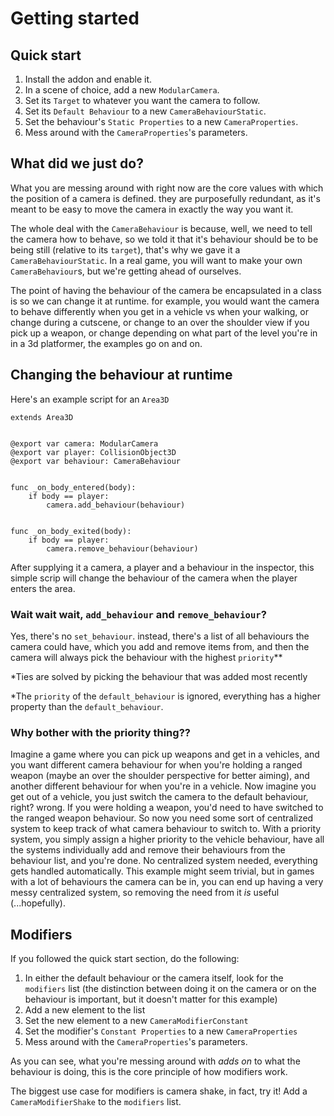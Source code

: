 # Getting started

## Quick start
1. Install the addon and enable it.
2. In a scene of choice, add a new `ModularCamera`.
3. Set its `Target` to whatever you want the camera to follow.
4. Set its `Default Behaviour` to a new `CameraBehaviourStatic`.
5. Set the behaviour's `Static Properties` to a new `CameraProperties`.
6. Mess around with the `CameraProperties`'s parameters.

## What did we just do?
What you are messing around with right now are the core values with which the position of a camera is defined. they are purposefully redundant, as it's meant to be easy to move the camera in exactly the way you want it.

The whole deal with the `CameraBehaviour` is because, well, we need to tell the camera how to behave, so we told it that it's behaviour should be to be being still (relative to its `target`), that's why we gave it a `CameraBehaviourStatic`. In a real game, you will want to make your own `CameraBehaviour`s, but we're getting ahead of ourselves.

The point of having the behaviour of the camera be encapsulated in a class is so we can change it at runtime. for example, you would want the camera to behave differently when you get in a vehicle vs when your walking, or change during a cutscene, or change to an over the shoulder view if you pick up a weapon, or change depending on what part of the level you're in in a 3d platformer, the examples go on and on.

## Changing the behaviour at runtime
Here's an example script for an `Area3D`
```gdscript
extends Area3D


@export var camera: ModularCamera
@export var player: CollisionObject3D
@export var behaviour: CameraBehaviour


func _on_body_entered(body):
	if body == player:
		camera.add_behaviour(behaviour)


func _on_body_exited(body):
	if body == player:
		camera.remove_behaviour(behaviour)
```
After supplying it a camera, a player and a behaviour in the inspector, this simple scrip will change the behaviour of the camera when the player enters the area.

### Wait wait wait, `add_behaviour` and `remove_behaviour`?
Yes, there's no `set_behaviour`. instead, there's a list of all behaviours the camera could have, which you add and remove items from, and then the camera will always pick the behaviour with the highest `priority`\*\*

\*Ties are solved by picking the behaviour that was added most recently

\*The `priority` of the `default_behaviour` is ignored, everything has a higher property than the `default_behaviour`.

### Why bother with the priority thing??
Imagine a game where you can pick up weapons and get in a vehicles, and you want different camera behaviour for when you're holding a ranged weapon (maybe an over the shoulder perspective for better aiming), and another different behaviour for when you're in a vehicle. Now imagine you get out of a vehicle, you just switch the camera to the default behaviour, right? wrong. If you were holding a weapon, you'd need to have switched to the ranged weapon behaviour. So now you need some sort of centralized system to keep track of what camera behaviour to switch to.
With a priority system, you simply assign a higher priority to the vehicle behaviour, have all the systems individually add and remove their behaviours from the behaviour list, and you're done. No centralized system needed, everything gets handled automatically.
This example might seem trivial, but in games with a lot of behaviours the camera can be in, you can end up having a very messy centralized system, so removing the need from it *is* useful (...hopefully).

## Modifiers
If you followed the quick start section, do the following:

1. In either the default behaviour or the camera itself, look for the `modifiers` list (the distinction between doing it on the camera or on the behaviour is important, but it doesn't matter for this example)
2. Add a new element to the list
3. Set the new element to a new `CameraModifierConstant`
4. Set the modifier's `Constant Properties` to a new `CameraProperties`
5. Mess around with the `CameraProperties`'s parameters.

As you can see, what you're messing around with *adds on* to what the behaviour is doing, this is the core principle of how modifiers work.

The biggest use case for modifiers is camera shake, in fact, try it! Add a `CameraModifierShake` to the `modifiers` list.
